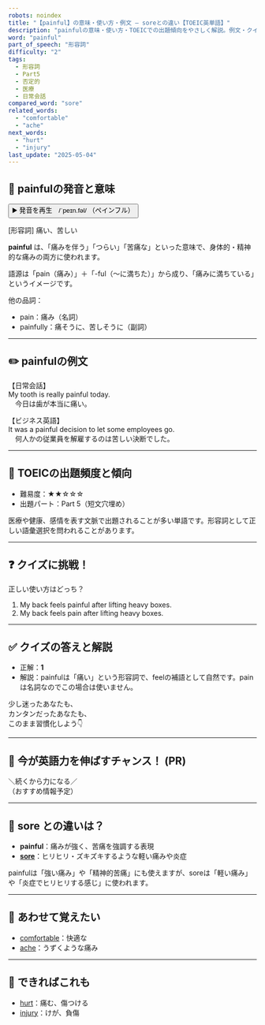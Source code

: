 ```yaml
---
robots: noindex
title: "【painful】の意味・使い方・例文 ― soreとの違い【TOEIC英単語】"
description: "painfulの意味・使い方・TOEICでの出題傾向をやさしく解説。例文・クイズ付きでsoreとの違いもわかりやすく学べます。"
word: "painful"
part_of_speech: "形容詞"
difficulty: "2"
tags:
  - 形容詞
  - Part5
  - 否定的
  - 医療
  - 日常会話
compared_word: "sore"
related_words:
  - "comfortable"
  - "ache"
next_words:
  - "hurt"
  - "injury"
last_update: "2025-05-04"
---
```


## 🔰 painfulの発音と意味

<button class="play-audio" onclick="playTTS('painful')">
  <span class="play-audio-main">
    ▶️ 発音を再生　/ˈpeɪn.fəl/
  </span>
  <span class="play-audio-sub">
    （ペインフル）
  </span>
</button>

[形容詞] 痛い、苦しい

**painful** は、「痛みを伴う」「つらい」「苦痛な」といった意味で、身体的・精神的な痛みの両方に使われます。

語源は「pain（痛み）」＋「-ful（～に満ちた）」から成り、「痛みに満ちている」というイメージです。

他の品詞：  
- pain：痛み（名詞）
- painfully：痛そうに、苦しそうに（副詞）

---

## ✏️ painfulの例文

【日常会話】  
My tooth is really painful today.  
　今日は歯が本当に痛い。

【ビジネス英語】  
It was a painful decision to let some employees go.  
　何人かの従業員を解雇するのは苦しい決断でした。

---

## 🎯 TOEICの出題頻度と傾向

- 難易度：★★☆☆☆
- 出題パート：Part 5（短文穴埋め）

医療や健康、感情を表す文脈で出題されることが多い単語です。形容詞として正しい語彙選択を問われることがあります。

---

## ❓ クイズに挑戦！

正しい使い方はどっち？

1. My back feels painful after lifting heavy boxes.  
2. My back feels pain after lifting heavy boxes.

---

## ✅ クイズの答えと解説

- 正解：**1**
- 解説：painfulは「痛い」という形容詞で、feelの補語として自然です。painは名詞なのでこの場合は使いません。

少し迷ったあなたも、  
カンタンだったあなたも、  
このまま習慣化しよう👇️

---

## 🚀 今が英語力を伸ばすチャンス！ (PR)

<div class="info-center">
＼続くから力になる／<br>  
（おすすめ情報予定）
</div>

---

## 🤔  sore との違いは？

- **painful**：痛みが強く、苦痛を強調する表現
- **[sore](/word/sore/)**：ヒリヒリ・ズキズキするような軽い痛みや炎症

painfulは「強い痛み」や「精神的苦痛」にも使えますが、soreは「軽い痛み」や「炎症でヒリヒリする感じ」に使われます。

---

## 🧩 あわせて覚えたい

- [comfortable](/word/comfortable/)：快適な
- [ache](/word/ache/)：うずくような痛み

---

## 📖 できればこれも

- [hurt](/word/hurt/)：痛む、傷つける
- [injury](/word/injury/)：けが、負傷

<!-- cvid: aid29_bid33 -->
